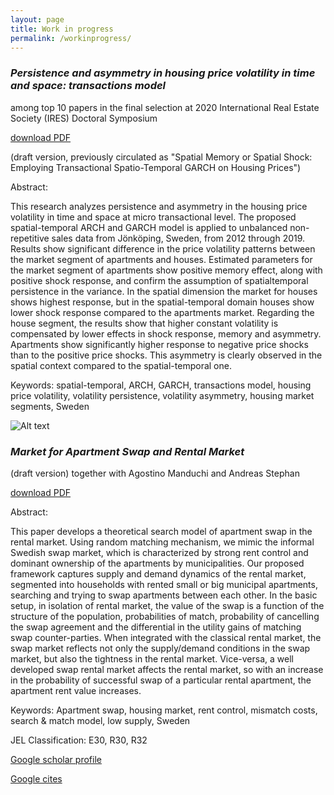 ```yaml
---
layout: page
title: Work in progress
permalink: /workinprogress/
--- 
```




### *Persistence and asymmetry in housing price volatility in time and space: transactions model*
among top 10 papers in the final selection at 2020 International Real Estate Society (IRES) Doctoral Symposium

[download PDF](https://github.com/petaleks/petreskialeksandar.github.io/blob/d2d504e99f40ac4e0983a8973948584625d01b43/pdf/PhD_Persistence%20and%20asymmetry%20in%20housing%20price%20volatility%20in%20time%20and%20space_unbalanced%20transactions%20model_final_version.pdf)

(draft version, previously circulated as "Spatial Memory or Spatial Shock: Employing Transactional Spatio-Temporal GARCH on Housing Prices")

Abstract:

This research analyzes persistence and asymmetry in the housing price volatility in time and space at micro transactional level. The proposed spatial-temporal
ARCH and GARCH model is applied to unbalanced non-repetitive sales data from Jönköping, Sweden, from 2012 through 2019. Results show significant difference in
the price volatility patterns between the market segment of apartments and houses. Estimated parameters for the market segment of apartments show positive memory effect, along with positive shock response, and confirm the assumption of spatialtemporal persistence in the variance. In the spatial dimension the market for houses shows highest response, but in the spatial-temporal domain houses show lower shock response compared to the apartments market. Regarding the house segment, the results show that higher constant volatility is compensated by lower effects in shock response, memory and asymmetry. Apartments show significantly higher response to negative price shocks than to the positive price shocks. This asymmetry is clearly observed in the spatial context compared to the spatial-temporal one.

Keywords: spatial-temporal, ARCH, GARCH, transactions model, housing price volatility, volatility persistence, volatility asymmetry, housing market segments, Sweden

![Alt text](https://github.com/petaleks/petreskialeksandar.github.io/blob/08adff74c2914852b55131239f2cc4e165f78e68/pictures/Swap_market_only.jpg?raw=true)

### *Market for Apartment Swap and Rental Market*
(draft version) together with Agostino Manduchi and Andreas Stephan 

[download PDF](https://papers.ssrn.com/sol3/papers.cfm?abstract_id=3416039)

Abstract:

This paper develops a theoretical search model of apartment swap in the rental market. Using random matching mechanism, we mimic the informal Swedish swap market, which is characterized by strong rent control and dominant ownership of the apartments by municipalities. Our proposed framework captures supply and demand dynamics of the rental market, segmented into households with rented small or big municipal apartments, searching and trying to swap apartments between each other. In the basic setup, in isolation of rental market, the value of the swap is a function of the structure of the population, probabilities of match, probability of cancelling the swap agreement and the differential in the utility gains of matching swap counter-parties. When integrated with the classical rental market, the swap market reflects not only the supply/demand conditions in the swap market, but also the tightness in the rental market. Vice-versa, a well developed swap rental market affects the rental market, so with an increase in the probability of successful swap of a particular rental apartment, the apartment rent value increases.

Keywords: Apartment swap, housing market, rent control, mismatch costs, search & match model, low supply, Sweden

JEL Classification: E30, R30, R32 



[Google scholar profile](https://scholar.google.com/citations?user=y9xrJXUAAAAJ&hl=en)

[Google cites](https://sites.google.com/view/aleksandar-petreski/home)
